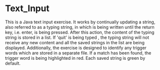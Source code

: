 # Text_Input
This is a Java text input exercise. It works by continually updating a string, also referred to as a typing string, in which is being written until the return key, i.e. enter, is being pressed. After this action, the content of the typing string is stored in a list. If 'quit' is being typed , the typing string will not receive any new content and all the saved strings in the list are being displayed. Additionally, the exercise is designed to identify any trigger words which are stored in a separate file. If a match has been found, the trigger word is being highlighted in red. Each saved string is green by default.
<!--stackedit_data:
eyJoaXN0b3J5IjpbMjAwOTk1NTAwNSwxODg5MTEyMjg3XX0=
-->